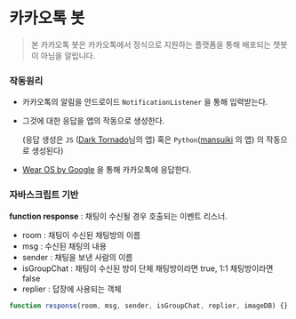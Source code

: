 # 카카오톡 봇

> 본 카카오톡 봇은 카카오톡에서 정식으로 지원하는 플랫폼을 통해 배포되는 챗봇이 아님을 알립니다.

### 작동원리

- 카카오톡의 알림을 안드로이드 `NotificationListener` 을 통해 입력받는다.

- 그것에 대한 응답을 앱의 작동으로 생성한다.

  (응답 생성은 `JS` ([Dark Tornado](https://blog.naver.com/dt3141592)님의 앱) 혹은 `Python`([mansuiki](https://github.com/mansuiki) 의 앱) 의 작동으로 생성된다)

- [Wear OS by Google](https://play.google.com/store/apps/details?id=com.google.android.wearable.app) 을 통해 카카오톡에 응답한다.



### 자바스크립트 기반

  **function response** : 채팅이 수신될 경우 호출되는 이벤트 리스너.

- room : 채팅이 수신된 채팅방의 이름
- msg : 수신된 채팅의 내용
- sender : 채팅을 보낸 사람의 이름
- isGroupChat : 채팅이 수신된 방이 단체 채팅방이라면 true, 1:1 채팅방이라면 false
- replier : 답장에 사용되는 객체

```js
function response(room, msg, sender, isGroupChat, replier, imageDB) {}
```

